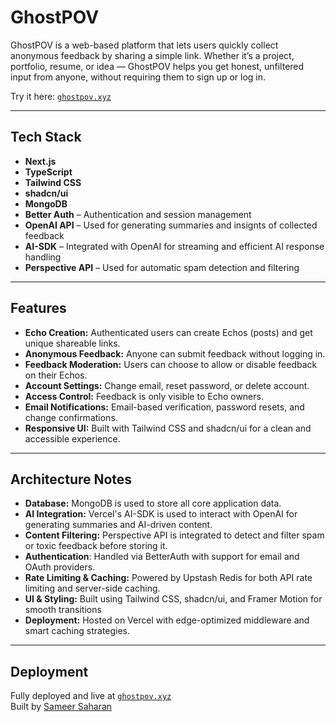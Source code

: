 # GhostPOV

GhostPOV is a web-based platform that lets users quickly collect anonymous feedback by sharing a simple link. Whether it’s a project, portfolio, resume, or idea — GhostPOV helps you get honest, unfiltered input from anyone, without requiring them to sign up or log in.

Try it here: [`ghostpov.xyz`](https://ghostpov.xyz)

---

## Tech Stack

- **Next.js**
- **TypeScript**
- **Tailwind CSS**
- **shadcn/ui**
- **MongoDB**
- **Better Auth** – Authentication and session management
- **OpenAI API** – Used for generating summaries and insignts of collected feedback
- **AI-SDK** – Integrated with OpenAI for streaming and efficient AI response handling
- **Perspective API** – Used for automatic spam detection and filtering

---

## Features

- **Echo Creation:** Authenticated users can create Echos (posts) and get unique shareable links.
- **Anonymous Feedback:** Anyone can submit feedback without logging in.
- **Feedback Moderation:** Users can choose to allow or disable feedback on their Echos.
- **Account Settings:** Change email, reset password, or delete account.
- **Access Control:** Feedback is only visible to Echo owners.
- **Email Notifications:** Email-based verification, password resets, and change confirmations.
- **Responsive UI:** Built with Tailwind CSS and shadcn/ui for a clean and accessible experience.

---

## Architecture Notes

- **Database:** MongoDB is used to store all core application data.
- **AI Integration:** Vercel's AI-SDK is used to interact with OpenAI for generating summaries and AI-driven content.
- **Content Filtering:** Perspective API is integrated to detect and filter spam or toxic feedback before storing it.
- **Authentication**: Handled via BetterAuth with support for email and OAuth providers.
- **Rate Limiting & Caching:** Powered by Upstash Redis for both API rate limiting and server-side caching.
- **UI & Styling:** Built using Tailwind CSS, shadcn/ui, and Framer Motion for smooth transitions
- **Deployment:** Hosted on Vercel with edge-optimized middleware and smart caching strategies.

---

## Deployment

Fully deployed and live at [`ghostpov.xyz`](https://ghostpov.xyz)  
Built by [Sameer Saharan](https://sameersaharan.com)
